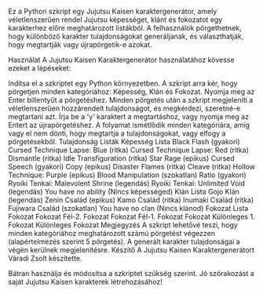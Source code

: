 
Ez a Python szkript egy Jujutsu Kaisen karaktergenerátor, amely véletlenszerűen rendel Jujutsu képességet, klánt és fokozatot egy karakterhez előre meghatározott listákból. A felhasználók pörgethetnek, hogy különböző karakter tulajdonságokat generáljanak, és választhatják, hogy megtartják vagy újrapörgetik-e azokat.

Használat
A Jujutsu Kaisen Karaktergenerátor használatához kövesse ezeket a lépéseket:

Indítsa el a szkriptet egy Python környezetben.
A szkript arra kér, hogy pörgetjen minden kategóriához: Képesség, Klán és Fokozat. Nyomja meg az Enter billentyűt a pörgetéshez.
Minden pörgetés után a szkript megjeleníti a véletlenszerűen hozzárendelt tulajdonságot, és megkérdezi, szeretné-e megtartani azt. Írja be a 'y' karaktert a megtartáshoz, vagy nyomja meg az Entert az újrapörgetéshez.
A folyamat ismétlődik minden kategóriára, amíg vagy el nem dönti, hogy megtartja a tulajdonságokat, vagy elfogy a pörgetésekből.
Tulajdonság Listák
Képesség Lista
Black Flash (gyakori)
Cursed Technique Lapse: Blue (ritka)
Cursed Technique Lapse: Red (ritka)
Dismantle (ritka)
Idle Transfiguration (ritka)
Star Rage (epikus)
Cursed Speech (gyakori)
Copy (epikus)
Disaster Flames (ritka)
Cleave (ritka)
Hollow Technique: Purple (epikus)
Blood Manipulation (szokatlan)
Ratio (gyakori)
Ryoiki Tenkai: Malevolent Shrine (legendás)
Ryoiki Tenkai: Unlimited Void (legendás)
You have no ability (Nincs képességed)
Klán Lista
Gojo Klán (legendás)
Zenin Család (epikus)
Kamo Család (ritka)
Inumaki Család (ritka)
Fujiwara Család (szokatlan)
You have no clan (Nincs klánod)
Fokozat Lista
Fokozat
Fokozat
Fél-2. Fokozat
Fokozat
Fél-1. Fokozat
Fokozat
Különleges 1. Fokozat
Különleges Fokozat
Megjegyzés
A szkript lehetővé teszi, hogy minden kategóriához meghatározott számú pörgetést végezzen (alapértelmezés szerint 5 pörgetés).
A generált karakter tulajdonságai a végén kerülnek megjelenítésre.
Készítő
A Jujutsu Kaisen Karaktergenerátort Váradi Zsolt készítette.

Bátran használja és módosítsa a szkriptet szükség szerint. Jó szórakozást a saját Jujutsu Kaisen karakterek létrehozásához!
